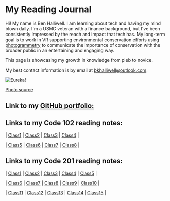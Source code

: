 # My Reading Journal

Hi! My name is Ben Halliwell. I am learning about tech and having my mind blown daily. I'm a USMC veteran with a finance background, but I've been consistently impressed by the reach and impact that tech has. My long-term goal is to work in VR supporting environmental conservation efforts using [photogrammetry](https://blog.unity.com/aec/the-power-of-photogrammetry-simulating-the-real-world-in-vr) to communicate the importance of conservation with the broader public in an entertaining and engaging way.

This page is showcasing my growth in knowledge from pleb to novice.

My best contact information is by email at bkhalliwell@outlook.com.

![Eureka!](https://user-images.githubusercontent.com/121691988/221251328-d20f795d-77ea-4090-a76b-c607468033e2.jpg)

[Photo source](https://unsplash.com/photos/eWuc6TXc8Ok?utm_source=unsplash&utm_medium=referral&utm_content=creditShareLink)

## Link to my [GitHub portfolio:](https://github.com/halliwellb)

## Links to my Code 102 reading notes:

| [Class1](https://halliwellb.github.io/reading-notes/code-102/code-102notes/class1) | [Class2](https://halliwellb.github.io/reading-notes/code-102/code-102notes/class2)
| [Class3](https://halliwellb.github.io/reading-notes/code-102/code-102notes/class3) | [Class4](https://halliwellb.github.io/reading-notes/code-102/code-102notes/class4) |

| [Class5](https://halliwellb.github.io/reading-notes/code-102/code-102notes/class5) | [Class6](https://halliwellb.github.io/reading-notes/code-102/code-102notes/class6) | [Class7](https://halliwellb.github.io/reading-notes/code-102/code-102notes/class7) | [Class8](https://halliwellb.github.io/reading-notes/code-102/code-102notes/class8) |

## Links to my Code 201 reading notes:

| [Class1](https://halliwellb.github.io/reading-notes/code-201/code-201notes/class1) | [Class2](https://halliwellb.github.io/reading-notes/code-201/code-201notes/class2) | [Class3](https://halliwellb.github.io/reading-notes/code-201/code-201notes/class3) | [Class4](https://halliwellb.github.io/reading-notes/code-201/code-201notes/class4) | [Class5](https://halliwellb.github.io/reading-notes/code-201/code-201notes/class5) | 

| [Class6](https://halliwellb.github.io/reading-notes/code-201/code-201notes/class6) | [Class7](https://halliwellb.github.io/reading-notes/code-201/code-201notes/class7) | [Class8](https://halliwellb.github.io/reading-notes/code-201/code-201notes/class8) | [Class9](https://halliwellb.github.io/reading-notes/code-201/code-201notes/class9) | [Class10](https://halliwellb.github.io/reading-notes/code-201/code-201notes/class10) | 

| [Class11](https://halliwellb.github.io/reading-notes/code-201/code-201notes/class11) | [Class12](https://halliwellb.github.io/reading-notes/code-201/code-201notes/class12) | [Class13](https://halliwellb.github.io/reading-notes/code-201/code-201notes/class13) | [Class14](https://halliwellb.github.io/reading-notes/code-201/code-201notes/class14) | [Class15](https://halliwellb.github.io/reading-notes/code-201/code-201notes/class15) |
